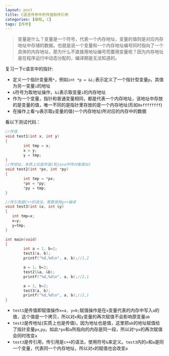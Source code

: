 ```yaml
---
layout: post
title: C语言传参中的传值和传引用
categories: [编程, C]
tags: [传参]
---
```



> 变量是什么？变量是一个符号，代表一个内存地址，变量的值则是对应内存地址中存储的数据。也就是说一个变量和一个内存地址编号同时指向了一个具体的内存地址，那为什么不直接用地址编号而要用变量呢？因为内存地址是在程序运行中动态分配的，编译期是无法知道的。

复习一下c语言中的指针:
* 定义一个指针变量用`*`，例如`int *p = &i;`表示定义了一个指针型变量`p`，其值为另一变量`i`的地址
* `&`符号为取地址操作，`&i`表示取变量`i`的内存地址
* 作为一个变量，指针和普通变量相同，都是代表一个内存地址，该地址中存放的是变量的值，唯一不同的是指针里存放的是一个内存地址(形如`0xffffffff`)
* 在操作上看`*p`表示取`p`变量的值(一个内存地址)所对应的内存中的数据

看以下测试代码：
```c++
//传值
void test1(int x, int y)
{
        int tmp = x;
        x = y;
        y = tmp;
}
//传地址，本质上也是传值(和java中传对象类似)
void test2(int *px, int *py)
{
        int tmp = *px;
        *px = *py;
        *py = tmp;
}

//传引用是C++的语法，需要使用g++编译
void test3(int &x, int &y)
{
   int tmp=x;
   x=y;
   y=tmp;
}

int main(void)
{
        int a = 1, b=2;
        test1(a, b);
        printf("%d,%d\n", a, b);//1,2

        a = 1, b=2;
        test2(&a, &b);
        printf("%d,%d\n", a, b);//2,1

        a = 1, b=2;
        test3(a, b);
        printf("%d,%d\n", a, b);//2,1
}
```
* `test1`是传值即赋值操作`x=a, y=b;`赋值操作是在`x`变量代表的内存中写入`a`的值，这个值是一个拷贝，所以对`x`和`y`变量的再次赋值不会影响原变量`ab`
* `test2`是传地址(实质上也是传值)，因为地址也是值，这里把`ab`的地址赋值给了指针变量`px`,`py`。如此`*px`和`a`所指向的内存是同一段，所以对`*px`的再次赋值会同时改变`a`
* `test3`是传引用，传引用是`c++`的语法，使用符号`&`来定义。`test3`内的`x`和`a`是同一个变量，代表同一个内存地址，所以对`x`的赋值也会改变`a`